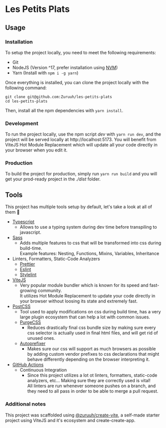 # Les Petits Plats

## Usage

### Installation

To setup the project locally, you need to meet the following requirements:

- Git
- NodeJS (Version ^17, prefer installation using [NVM](https://github.com/nvm-sh/nvm))
- Yarn (Install with `npm i -g yarn`)

Once everything is installed, you can clone the project locally with the following command:

```shell
git clone git@github.com:Zuruuh/les-petits-plats
cd les-petits-plats
```

Then, install all the npm dependencies with `yarn install`.

### Development

To run the project locally, use the npm script _dev_ with `yarn run dev`, and the project will be served locally at http://localhost:5173.
You will benefit from ViteJS Hot Module Replacement which will update all your code directly in your browser when you edit it.

### Production

To build the project for production, simply run `yarn run build` and you will get your prod-ready project in the _./dist_ folder.

## Tools

This project has multiple tools setup by default, let's take a look at all of them 🚀

- [Typescript](https://www.typescriptlang.org)
  - Allows to use a typing system during dev time before transpiling to javascript.
- [Sass](https://sass-lang.com)
  - Adds multiple features to css that will be transformed into css during build-time.  
    Example features: Nesting, Functions, Mixins, Variables, Inheritance
- Linters, Formatters, Static-Code Analyzers
  - [Prettier](https://prettier.io)
  - [Eslint](https://eslint.org)
  - [Stylelint](https://stylelint.io)
- [ViteJS](https://vitejs.dev)
  - Very popular module bundler which is known for its speed and fast-growing community.  
    It utilizes Hot Module Replacement to update your code directly in your browser without loosing its state and extremely fast.
- [PostCSS](https://postcss.org)
  - Tool used to apply modifications on css during build time, has a very large plugin ecosystem that can help a lot with common issues.
  * [PurgeCSS](https://purgecss.com)
    - Reduces drastically final css bundle size by making sure every css selector is actually used in final html files, and will get rid of unused ones.
  * [Autoprefixer](https://autoprefixer.github.io)
    - Makes sure our css will support as much browsers as possible by adding custom vendor prefixes to css declarations that might behave differently depending on the browser interpreting it.
- [GitHub Actions](https://github.com/features/actions)
  - Continuous Integration
    - Since this project utilizes a lot ot linters, formatters, static-code analyzers, etc... Making sure they are correctly used is vital!  
      All linters are run whenever someone pushes on a branch, and they need to all pass in order to be able to merge a pull request.

### Additional notes

This project was scaffolded using [@zuruuh/create-vite](https://github.com/Zuruuh/create-vite), a self-made starter project using ViteJS and it's ecosystem and create-create-app.
